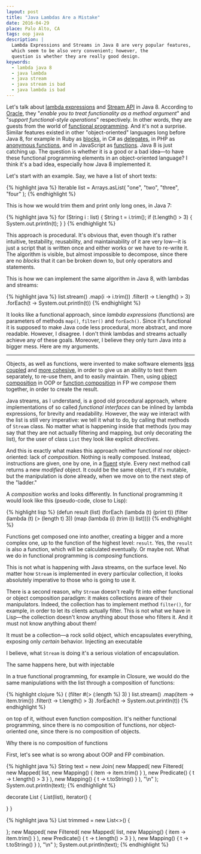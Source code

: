 ```yaml
---
layout: post
title: "Java Lambdas Are a Mistake"
date: 2016-04-29
place: Palo Alto, CA
tags: oop java
description: |
  Lambda Expressions and Streams in Java 8 are very popular features,
  which seem to be also very convenient; however, the
  question is whether they are really good design.
keywords:
  - lambda java 8
  - java lambda
  - java stream
  - java stream is bad
  - java lambda is bad
---
```


Let's talk about [lambda expressions](https://docs.oracle.com/javase/tutorial/java/javaOO/lambdaexpressions.html)
and [Stream API](https://docs.oracle.com/javase/8/docs/api/java/util/stream/package-summary.html)
in Java&nbsp;8.
According to [Oracle](http://www.oracle.com/technetwork/java/javase/8-whats-new-2157071.html),
they "_enable you to treat functionality as a method argument_"
and "_support functional-style operations_" respectively. In other words, they are
guests from the world of
[functional programming](https://en.wikipedia.org/wiki/Functional_programming).
And it's not a surprise. Similar features existed in other "object-oriented"
languages long before Java&nbsp;8, for example
in Ruby as [blocks](http://ruby-doc.com/docs/ProgrammingRuby/html/tut_containers.html),
in C# as [delegates](https://msdn.microsoft.com/en-us/library/ms173171.aspx),
in PHP as [anonymous functions](http://php.net/manual/en/functions.anonymous.php),
and in JavaScript as [functions](https://developer.mozilla.org/en-US/docs/Web/JavaScript/Reference/Functions).
Java 8 is just catching up. The question is whether it is a good
or a bad idea&mdash;to have these functional programming elements in
an object-oriented language? I think it's a bad idea, especially how Java&nbsp;8
implemented it.

<!--more-->

Let's start with an example. Say, we have a list of short texts:

{% highlight java %}
Iterable<String> list = Arrays.asList(
  "one", "two", "three", "four"
);
{% endhighlight %}

This is how we would trim them and print only long ones, in Java&nbsp;7:

{% highlight java %}
for (String i : list) {
  String t = i.trim();
  if (t.length() > 3) {
    System.out.println(t);
  }
}
{% endhighlight %}

This approach is procedural. It's
obvious that, even though it's rather intuitive, testability, reusability,
and maintainability of it are very low&mdash;it is just a script that is written
once and either works or we have to re-write it. The algorithm is visible,
but almost impossible to decompose, since there are no _blocks_ that it can be
broken down to, but only operators and statements.

This is how we can implement the same algorithm in Java&nbsp;8, with lambdas
and streams:

{% highlight java %}
list.stream()
  .map(i -> i.trim())
  .filter(t -> t.length() > 3)
  .forEach(t -> System.out.println(t))
{% endhighlight %}

It looks like a functional approach, since _lambda expressions_ (functions) are
parameters of methods `map()`, `filter()` and `forEach()`. Since it's
functional it is supposed to make Java code less procedural, more abstract,
and more readable. However, I disagree. I don't think lambdas
and streams actually achieve any of these goals. Moreover, I believe they
only turn Java into a bigger mess. Here are my arguments.

  * **



Objects, as well as functions, were invented to make software elements
[less coupled](https://en.wikipedia.org/wiki/Coupling_%28computer_programming%29)
and [more cohesive](https://en.wikipedia.org/wiki/Cohesion_%28computer_science%29),
in order to give us an ability to test
them separately, to re-use them, and to easily maintain. Then,
using [object composition](https://en.wikipedia.org/wiki/Object_composition) in OOP or
[function composition](https://en.wikipedia.org/wiki/Function_composition_%28computer_science%29) in FP
we _compose_ them together, in order to create the result.

Java streams, as I understand, is a good old procedural approach, where
implementations of so called _functional interfaces_ can be inlined by
lambda expressions, for brevity and readability. However, the way we
interact with the list is still very imperative: we tell it what to do,
by calling that methods of `Stream` class. No matter what is happening
inside that methods (you may say that they are not actually filtering
and mapping, but only decorating the list), for the user of class `List`
they look like explicit _directives_.

And this is exactly what makes this approach neither functional nor
object-oriented: lack of _composition_. Nothing is really composed. Instead,
instructions are given, one by one, in a
[fluent](https://en.wikipedia.org/wiki/Fluent_interface) style.
Every next method call returns a new _modified_ object. It could be the
same object, if it's mutable, but the manipulation is done already, when
we move on to the next step of the "ladder."

A _composition_ works and looks differently. In functional programming
it would look like this (pseudo-code, close to Lisp):

{% highlight lisp %}
(defun result (list)
  (forEach (lambda (t) (print t))
    (filter (lambda (t) (> (length t) 3))
      (map (lambda (i) (trim i))
        list))))
{% endhighlight %}

Functions get composed one into another, creating a bigger and a more
complex one, up to the function of the highest level: `result`. Yes, the
`result` is also a function, which will be calculated eventually. Or maybe not.
What we do in functional programming is _composing_ functions.

This is not what is happening with Java streams, on the surface level. No
matter how `Stream` is implemented in every particular collection, it looks
absolutely imperative to those who is going to use it.

There is a second reason, why `Stream` doesn't really fit into either
functional or object composition paradigm: it makes collections aware of
their manipulators. Indeed, the collection has to implement method `filter()`,
for example, in order to let its clients actually filter. This is not
what we have in Lisp&mdash;the collection doesn't know anything about those
who filters it. And it must not know anything about them!

It must be a collection&mdash;a rock solid object, which encapsulates
everything, exposing only _certain_ behavior. Injecting an executable




I believe, what `Stream` is doing it's a serious violation of encapsulation.

The same happens here, but with injectable

In a true functional programming, for example in Closure, we would
do the same manipulations with the list through a composition of
functions:

{% highlight clojure %}
(
(filter #(> (:length %) 3)
  )
list.stream()
  .map(item -> item.trim())
  .filter(t -> t.length() > 3)
  .forEach(t -> System.out.println(t))
{% endhighlight %}


on top of it, without even function composition. It's neither functional
programming, since there is no composition of functions, nor object-oriented
one, since there is no composition of objects.

Why there is no composition of functions

First, let's see what is so wrong about
OOP and FP combination.


{% highlight java %}
String text = new Join(
  new Mapped(
    new Filtered(
      new Mapped(
        list,
        new Mapping() { item -> item.trim() }
      ),
      new Predicate() { t -> t.length() > 3 }
    ),
    new Mapping() { t -> t.toString() }
  ),
  "\n"
);
System.out.println(text);
{% endhighlight %}


decorate List {
  List(list),
  iterator() {

  }
}





{% highlight java %}
List<String> trimmed = new List<>() {

};
  new Mapped(
    new Filtered(
      new Mapped(
        list,
        new Mapping() { item -> item.trim() }
      ),
      new Predicate() { t -> t.length() > 3 }
    ),
    new Mapping() { t -> t.toString() }
  ),
  "\n"
);
System.out.println(text);
{% endhighlight %}
